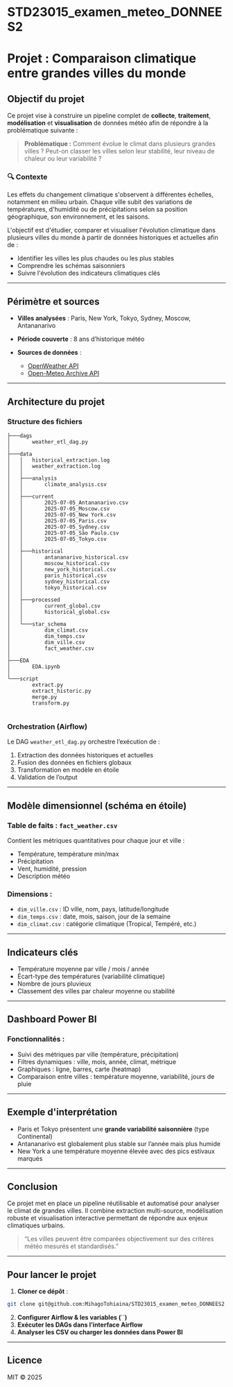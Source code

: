 # STD23015_examen_meteo_DONNEES2
# Projet : Comparaison climatique entre grandes villes du monde

## Objectif du projet

Ce projet vise à construire un pipeline complet de **collecte**, **traitement**, **modélisation** et **visualisation** de données météo afin de répondre à la problématique suivante :

> **Problématique :** Comment évolue le climat dans plusieurs grandes villes ? Peut-on classer les villes selon leur stabilité, leur niveau de chaleur ou leur variabilité ?

### 🔍 Contexte

Les effets du changement climatique s'observent à différentes échelles, notamment en milieu urbain. Chaque ville subit des variations de températures, d'humidité ou de précipitations selon sa position géographique, son environnement, et les saisons.

L'objectif est d'étudier, comparer et visualiser l'évolution climatique dans plusieurs villes du monde à partir de données historiques et actuelles afin de :

* Identifier les villes les plus chaudes ou les plus stables
* Comprendre les schémas saisonniers
* Suivre l'évolution des indicateurs climatiques clés

---

##  Périmètre et sources

* **Villes analysées** : Paris, New York, Tokyo, Sydney, Moscow, Antananarivo
* **Période couverte** : 8 ans d’historique météo
* **Sources de données** :

  * [OpenWeather API](https://openweathermap.org/)
  * [Open-Meteo Archive API](https://open-meteo.com/)

---

## Architecture du projet

###  Structure des fichiers

```
├───dags
│       weather_etl_dag.py
│       
├───data
│   │   historical_extraction.log
│   │   weather_extraction.log
│   │   
│   ├───analysis
│   │       climate_analysis.csv
│   │       
│   ├───current
│   │       2025-07-05_Antananarivo.csv
│   │       2025-07-05_Moscow.csv
│   │       2025-07-05_New York.csv
│   │       2025-07-05_Paris.csv
│   │       2025-07-05_Sydney.csv
│   │       2025-07-05_São Paulo.csv
│   │       2025-07-05_Tokyo.csv
│   │       
│   ├───historical
│   │       antananarivo_historical.csv
│   │       moscow_historical.csv
│   │       new_york_historical.csv
│   │       paris_historical.csv
│   │       sydney_historical.csv
│   │       tokyo_historical.csv
│   │       
│   ├───processed
│   │       current_global.csv
│   │       historical_global.csv
│   │       
│   └───star_schema
│           dim_climat.csv
│           dim_temps.csv
│           dim_ville.csv
│           fact_weather.csv
│           
├───EDA
│       EDA.ipynb
│       
└───script
        extract.py
        extract_historic.py
        merge.py
        transform.py
        
```

###  Orchestration (Airflow)

Le DAG `weather_etl_dag.py` orchestre l’exécution de :

1.  Extraction des données historiques et actuelles
2.  Fusion des données en fichiers globaux
3.  Transformation en modèle en étoile
4.  Validation de l’output

---

##  Modèle dimensionnel (schéma en étoile)

###  Table de faits : `fact_weather.csv`

Contient les métriques quantitatives pour chaque jour et ville :

* Température, température min/max
* Précipitation
* Vent, humidité, pression
* Description météo

###  Dimensions :

* `dim_ville.csv` : ID ville, nom, pays, latitude/longitude
* `dim_temps.csv` : date, mois, saison, jour de la semaine
* `dim_climat.csv` : catégorie climatique (Tropical, Tempéré, etc.)

---

##  Indicateurs clés

*  Température moyenne par ville / mois / année
*  Écart-type des températures (variabilité climatique)
*  Nombre de jours pluvieux
*  Classement des villes par chaleur moyenne ou stabilité

---

##  Dashboard Power BI

###  Fonctionnalités :

*  Suivi des métriques par ville (température, précipitation)
*  Filtres dynamiques : ville, mois, année, climat, métrique
*  Graphiques : ligne, barres, carte (heatmap)
*  Comparaison entre villes : température moyenne, variabilité, jours de pluie

---

##  Exemple d'interprétation

*  Paris et Tokyo présentent une **grande variabilité saisonnière** (type Continental)
*  Antananarivo est globalement plus stable sur l’année mais plus humide
*  New York a une température moyenne élevée avec des pics estivaux marqués

---

##  Conclusion

Ce projet met en place un pipeline réutilisable et automatisé pour analyser le climat de grandes villes. Il combine extraction multi-source, modélisation robuste et visualisation interactive permettant de répondre aux enjeux climatiques urbains.

> “Les villes peuvent être comparées objectivement sur des critères météo mesurés et standardisés.”

---

##  Pour lancer le projet

1. **Cloner ce dépôt** :

```bash
git clone git@github.com:MihagoTohiaina/STD23015_examen_meteo_DONNEES2.git
```

2. **Configurer Airflow & les variables (**\`\`**)**
3. **Exécuter les DAGs dans l’interface Airflow**
4. **Analyser les CSV ou charger les données dans Power BI**

---

##  Licence

MIT © 2025

